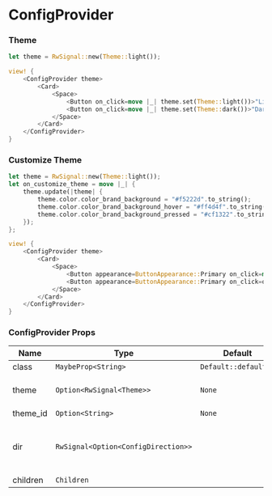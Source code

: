 # ConfigProvider

### Theme

```rust demo
let theme = RwSignal::new(Theme::light());

view! {
    <ConfigProvider theme>
        <Card>
            <Space>
                <Button on_click=move |_| theme.set(Theme::light())>"Light"</Button>
                <Button on_click=move |_| theme.set(Theme::dark())>"Dark"</Button>
            </Space>
        </Card>
    </ConfigProvider>
}
```

### Customize Theme

```rust demo
let theme = RwSignal::new(Theme::light());
let on_customize_theme = move |_| {
    theme.update(|theme| {
        theme.color.color_brand_background = "#f5222d".to_string();
        theme.color.color_brand_background_hover = "#ff4d4f".to_string();
        theme.color.color_brand_background_pressed = "#cf1322".to_string();
    });
};

view! {
    <ConfigProvider theme>
        <Card>
            <Space>
                <Button appearance=ButtonAppearance::Primary on_click=move |_| theme.set(Theme::light())>"Light"</Button>
                <Button appearance=ButtonAppearance::Primary on_click=on_customize_theme>"Customize Theme"</Button>
            </Space>
        </Card>
    </ConfigProvider>
}
```

### ConfigProvider Props

| Name | Type | Default | Description |
| --- | --- | --- | --- |
| class | `MaybeProp<String>` | `Default::default()` |  |
| theme | `Option<RwSignal<Theme>>` | `None` | Sets the theme used in a scope. |
| theme_id | `Option<String>` | `None` | Theme id. |
| dir | `RwSignal<Option<ConfigDirection>>` |  | Sets the direction of text & generated styles. |
| children | `Children` |  |  |
